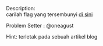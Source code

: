Description:
<br>carilah flag yang tersembunyi <a href="http://oneagust.my.id">di sini</a><br>

Problem Setter : @oneagust<br>

Hint:
terletak pada sebuah artikel blog